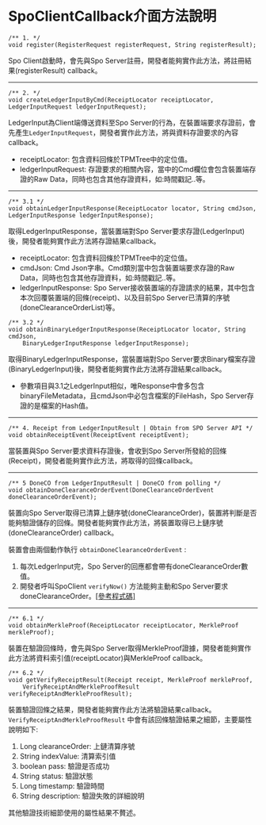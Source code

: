 # SpoClientCallback介面方法說明

```
/** 1. */
void register(RegisterRequest registerRequest, String registerResult);
```
Spo Client啟動時，會先與Spo Server註冊，開發者能夠實作此方法，將註冊結果(registerResult) callback。

----

```
/** 2. */
void createLedgerInputByCmd(ReceiptLocator receiptLocator, LedgerInputRequest ledgerInputRequest);
```
LedgerInput為Client端傳送資料至Spo Server的行為，在裝置端要求存證前，會先產生`LedgerInputRequest`，開發者實作此方法，將與資料存證要求的內容callback。
- receiptLocator: 包含資料回條於TPMTree中的定位值。
- ledgerInputRequest: 存證要求的相關內容，當中的Cmd欄位會包含裝置端存證的Raw Data，同時也包含其他存證資料，如:時間戳記..等。

----

```
/** 3.1 */
void obtainLedgerInputResponse(ReceiptLocator locator, String cmdJson, LedgerInputResponse ledgerInputResponse);
```
取得LedgerInputResponse，當裝置端對Spo Server要求存證(LedgerInput)後，開發者能夠實作此方法將存證結果callback。
    
- receiptLocator: 包含資料回條於TPMTree中的定位值。
- cmdJson: Cmd Json字串。Cmd類別當中包含裝置端要求存證的Raw Data，同時也包含其他存證資料，如:時間戳記..等。
- ledgerInputResponse: Spo Server接收裝置端的存證請求的結果，其中包含本次回覆裝置端的回條(receipt)、以及目前Spo Server已清算的序號(doneClearanceOrderList)等。
 
```
/** 3.2 */
void obtainBinaryLedgerInputResponse(ReceiptLocator locator, String cmdJson,
    BinaryLedgerInputResponse ledgerInputResponse);
```
取得BinaryLedgerInputResponse，當裝置端對Spo Server要求Binary檔案存證(BinaryLedgerInput)後，開發者能夠實作此方法將存證結果callback。
- 參數項目與3.1之LedgerInput相似，唯Response中會多包含binaryFileMetadata，且cmdJson中必包含檔案的FileHash，Spo Server存證的是檔案的Hash值。

----

```
/** 4. Receipt from LedgerInputResult | Obtain from SPO Server API */
void obtainReceiptEvent(ReceiptEvent receiptEvent);
````
當裝置與Spo Server要求資料存證後，會收到Spo Server所發給的回條(Receipt)，開發者能夠實作此方法，將取得的回條callback。

----

```
/** 5 DoneCO from LedgerInputResult | DoneCO from polling */
void obtainDoneClearanceOrderEvent(DoneClearanceOrderEvent doneClearanceOrderEvent);
```
裝置向Spo Server取得已清算上鏈序號(doneClearanceOrder)，裝置將判斷是否能夠驗證儲存的回條。開發者能夠實作此方法，將裝置取得已上鏈序號(doneClearanceOrder) callback。

裝置會由兩個動作執行 `obtainDoneClearanceOrderEvent` :
1. 每次LedgerInput完，Spo Server的回應都會帶有doneClearanceOrder數值。
2. 開發者呼叫SpoClient `verifyNow()` 方法能夠主動和Spo Server要求doneClearanceOrder。[[參考程式碼]](/src/main/java/com/itrustmachines/client/BnsClient.java)

---- 

```
/** 6.1 */
void obtainMerkleProof(ReceiptLocator receiptLocator, MerkleProof merkleProof);
```

裝置在驗證回條時，會先與Spo Server取得MerkleProof證據，開發者能夠實作此方法將資料索引值(receiptLocator)與MerkleProof callback。

```
/** 6.2 */
void getVerifyReceiptResult(Receipt receipt, MerkleProof merkleProof,
    VerifyReceiptAndMerkleProofResult verifyReceiptAndMerkleProofResult);
```

裝置驗證回條之結果，開發者能夠實作此方法將驗證結果callback。 `VerifyReceiptAndMerkleProofResult` 中會有該回條驗證結果之細節，主要屬性說明如下:

1. Long clearanceOrder: 上鏈清算序號
2. String indexValue: 清算索引值
3. boolean pass: 驗證是否成功
4. String status: 驗證狀態
5. Long timestamp: 驗證時間
6. String description: 驗證失敗的詳細說明

其他驗證技術細節使用的屬性結果不贅述。